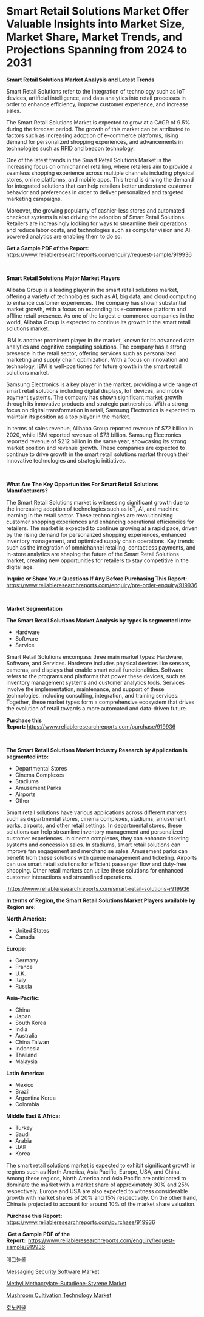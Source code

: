 <p><h1>Smart Retail Solutions Market Offer Valuable Insights into Market Size, Market Share, Market Trends, and Projections Spanning from 2024 to 2031</h1></p><p><strong>Smart Retail Solutions Market Analysis and Latest Trends</strong></p>
<p><p>Smart Retail Solutions refer to the integration of technology such as IoT devices, artificial intelligence, and data analytics into retail processes in order to enhance efficiency, improve customer experience, and increase sales.</p><p>The Smart Retail Solutions Market is expected to grow at a CAGR of 9.5% during the forecast period. The growth of this market can be attributed to factors such as increasing adoption of e-commerce platforms, rising demand for personalized shopping experiences, and advancements in technologies such as RFID and beacon technology.</p><p>One of the latest trends in the Smart Retail Solutions Market is the increasing focus on omnichannel retailing, where retailers aim to provide a seamless shopping experience across multiple channels including physical stores, online platforms, and mobile apps. This trend is driving the demand for integrated solutions that can help retailers better understand customer behavior and preferences in order to deliver personalized and targeted marketing campaigns.</p><p>Moreover, the growing popularity of cashier-less stores and automated checkout systems is also driving the adoption of Smart Retail Solutions. Retailers are increasingly looking for ways to streamline their operations and reduce labor costs, and technologies such as computer vision and AI-powered analytics are enabling them to do so.</p></p>
<p><strong>Get a Sample PDF of the Report:&nbsp;</strong> <a href="https://www.reliableresearchreports.com/enquiry/request-sample/919936">https://www.reliableresearchreports.com/enquiry/request-sample/919936</a></p>
<p>&nbsp;</p>
<p><strong>Smart Retail Solutions Major Market Players</strong></p>
<p><p>Alibaba Group is a leading player in the smart retail solutions market, offering a variety of technologies such as AI, big data, and cloud computing to enhance customer experiences. The company has shown substantial market growth, with a focus on expanding its e-commerce platform and offline retail presence. As one of the largest e-commerce companies in the world, Alibaba Group is expected to continue its growth in the smart retail solutions market.</p><p>IBM is another prominent player in the market, known for its advanced data analytics and cognitive computing solutions. The company has a strong presence in the retail sector, offering services such as personalized marketing and supply chain optimization. With a focus on innovation and technology, IBM is well-positioned for future growth in the smart retail solutions market.</p><p>Samsung Electronics is a key player in the market, providing a wide range of smart retail solutions including digital displays, IoT devices, and mobile payment systems. The company has shown significant market growth through its innovative products and strategic partnerships. With a strong focus on digital transformation in retail, Samsung Electronics is expected to maintain its position as a top player in the market.</p><p>In terms of sales revenue, Alibaba Group reported revenue of $72 billion in 2020, while IBM reported revenue of $73 billion. Samsung Electronics reported revenue of $212 billion in the same year, showcasing its strong market position and revenue growth. These companies are expected to continue to drive growth in the smart retail solutions market through their innovative technologies and strategic initiatives.</p></p>
<p>&nbsp;</p>
<p><strong>What Are The Key Opportunities For Smart Retail Solutions Manufacturers?</strong></p>
<p><p>The Smart Retail Solutions market is witnessing significant growth due to the increasing adoption of technologies such as IoT, AI, and machine learning in the retail sector. These technologies are revolutionizing customer shopping experiences and enhancing operational efficiencies for retailers. The market is expected to continue growing at a rapid pace, driven by the rising demand for personalized shopping experiences, enhanced inventory management, and optimized supply chain operations. Key trends such as the integration of omnichannel retailing, contactless payments, and in-store analytics are shaping the future of the Smart Retail Solutions market, creating new opportunities for retailers to stay competitive in the digital age.</p></p>
<p><strong>Inquire or Share Your Questions If Any Before Purchasing This Report:</strong> <a href="https://www.reliableresearchreports.com/enquiry/pre-order-enquiry/919936">https://www.reliableresearchreports.com/enquiry/pre-order-enquiry/919936</a></p>
<p>&nbsp;</p>
<p><strong>Market Segmentation</strong></p>
<p><strong>The Smart Retail Solutions Market Analysis by types is segmented into:</strong></p>
<p><ul><li>Hardware</li><li>Software</li><li>Service</li></ul></p>
<p><p>Smart Retail Solutions encompass three main market types: Hardware, Software, and Services. Hardware includes physical devices like sensors, cameras, and displays that enable smart retail functionalities. Software refers to the programs and platforms that power these devices, such as inventory management systems and customer analytics tools. Services involve the implementation, maintenance, and support of these technologies, including consulting, integration, and training services. Together, these market types form a comprehensive ecosystem that drives the evolution of retail towards a more automated and data-driven future.</p></p>
<p><strong>Purchase this Report:&nbsp;</strong><a href="https://www.reliableresearchreports.com/purchase/919936">https://www.reliableresearchreports.com/purchase/919936</a></p>
<p>&nbsp;</p>
<p><strong>The Smart Retail Solutions Market Industry Research by Application is segmented into:</strong></p>
<p><ul><li>Departmental Stores</li><li>Cinema Complexes</li><li>Stadiums</li><li>Amusement Parks</li><li>Airports</li><li>Other</li></ul></p>
<p><p>Smart retail solutions have various applications across different markets such as departmental stores, cinema complexes, stadiums, amusement parks, airports, and other retail settings. In departmental stores, these solutions can help streamline inventory management and personalized customer experiences. In cinema complexes, they can enhance ticketing systems and concession sales. In stadiums, smart retail solutions can improve fan engagement and merchandise sales. Amusement parks can benefit from these solutions with queue management and ticketing. Airports can use smart retail solutions for efficient passenger flow and duty-free shopping. Other retail markets can utilize these solutions for enhanced customer interactions and streamlined operations.</p></p>
<p><a href="https://www.reliableresearchreports.com/smart-retail-solutions-r919936">&nbsp;https://www.reliableresearchreports.com/smart-retail-solutions-r919936</a></p>
<p><strong>In terms of Region, the Smart Retail Solutions Market Players available by Region are:</strong></p>
<p>
    <p> <strong> North America: </strong>
        <ul>
            <li>United States</li>
            <li>Canada</li>
        </ul>
        </p> 
    <p> <strong> Europe: </strong>
        <ul>
            <li>Germany</li>
            <li>France</li>
            <li>U.K.</li>
            <li>Italy</li>
            <li>Russia</li>
        </ul>
        </p> 
    <p> <strong> Asia-Pacific: </strong>
        <ul>
            <li>China</li>
            <li>Japan</li>
            <li>South Korea</li>
            <li>India</li>
            <li>Australia</li>
            <li>China Taiwan</li>
            <li>Indonesia</li>
            <li>Thailand</li>
            <li>Malaysia</li>
        </ul>
        </p> 
    <p> <strong> Latin America: </strong>
        <ul>
            <li>Mexico</li>
            <li>Brazil</li>
            <li>Argentina Korea</li>
            <li>Colombia</li>
        </ul>
        </p> 
    <p> <strong> Middle East & Africa: </strong>
        <ul>
            <li>Turkey</li>
            <li>Saudi</li>
            <li>Arabia</li>
            <li>UAE</li>
            <li>Korea</li>
        </ul>
    </p>
    </p>
<p><p>The smart retail solutions market is expected to exhibit significant growth in regions such as North America, Asia Pacific, Europe, USA, and China. Among these regions, North America and Asia Pacific are anticipated to dominate the market with a market share of approximately 30% and 25% respectively. Europe and USA are also expected to witness considerable growth with market shares of 20% and 15% respectively. On the other hand, China is projected to account for around 10% of the market share valuation.</p></p>
<p><strong>Purchase this Report: </strong><a href="https://www.reliableresearchreports.com/purchase/919936">https://www.reliableresearchreports.com/purchase/919936</a></p>
<p>&nbsp;<strong>Get a Sample PDF of the Report:&nbsp;&nbsp;</strong><a href="https://www.reliableresearchreports.com/enquiry/request-sample/919936">https://www.reliableresearchreports.com/enquiry/request-sample/919936</a></p>
<p><strong></strong></p>
<p><p><a href="https://github.com/royErdmtyan906778/Market-Research-Report-List-1/blob/main/942643751801.md">매그놀롤</a></p><p><a href="https://github.com/wusalecollins540tpqoz/Market-Research-Report-List-2/blob/main/messaging-security-software-market.md">Messaging Security Software Market</a></p><p><a href="https://www.linkedin.com/pulse/methyl-methacrylate-butadiene-styrene-market-provides-detailed-ui5ie?trackingId=oWS3KrQIsH31rzxv7LuMBQ%3D%3D">Methyl Methacrylate-Butadiene-Styrene Market</a></p><p><a href="https://github.com/kathiaseamanalvaradovlprc2h/Market-Research-Report-List-2/blob/main/mushroom-cultivation-technology-market.md">Mushroom Cultivation Technology Market</a></p><p><a href="https://github.com/valroy852/Market-Research-Report-List-1/blob/main/495410351802.md">호노키올</a></p></p>